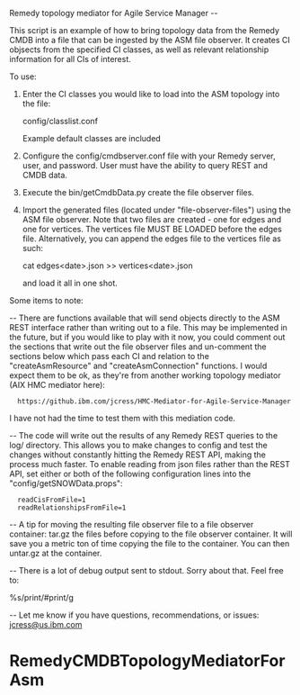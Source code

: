 Remedy topology mediator for Agile Service Manager --

This script is an example of how to bring topology data from the Remedy CMDB into a
file that can be ingested by the ASM file observer. It creates CI objsects from the
specified CI classes, as well as relevant relationship information for all CIs of 
interest.

To use:

1. Enter the CI classes you would like to load into the ASM topology into the file:

   config/classlist.conf

   Example default classes are included

2. Configure the config/cmdbserver.conf file with your Remedy server, user, and 
   password. User must have the ability to query REST and CMDB data.
3. Execute the bin/getCmdbData.py create the file observer files.
4. Import the generated files (located under "file-observer-files") using the ASM file
   observer. Note that two files are created - one for edges and one for vertices. The
   vertices file MUST BE LOADED before the edges file. Alternatively, you can append
   the edges file to the vertices file as such:

      cat edges\<date\>.json >> vertices\<date\>.json

   and load it all in one shot.

Some items to note:

-- There are functions available that will send objects directly to the ASM REST
   interface rather than writing out to a file. This may be implemented in the future,
   but if you would like to play with it now, you could comment out the sections that
   write out the file observer files and un-comment the sections below which pass 
   each CI and relation to the "createAsmResource" and "createAsmConnection" functions.
   I would expect them to be ok, as they're from another working topology mediator
   (AIX HMC mediator here): 

      https://github.ibm.com/jcress/HMC-Mediator-for-Agile-Service-Manager

   I have not had the time to test them with this mediation code.

-- The code will write out the results of any Remedy REST queries to the log/ 
   directory. This allows you to make changes to config and test the changes without
   constantly hitting the Remedy REST API, making the process much faster. To
   enable reading from json files rather than the REST API, set either or both of the
   following configuration lines into the "config/getSNOWData.props":
   
      readCisFromFile=1
      readRelationshipsFromFile=1

-- A tip for moving the resulting file observer file to a file observer container:
   tar.gz the files before copying to the file observer container. It will save you
   a metric ton of time copying the file to the container. You can then untar.gz
   at the container. 

-- There is a lot of debug output sent to stdout. Sorry about that. Feel free to:

   %s/print/#print/g

-- Let me know if you have questions, recommendations, or issues: jcress@us.ibm.com


      


# RemedyCMDBTopologyMediatorForAsm
